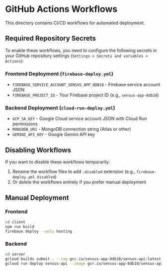# GitHub Actions Workflows

This directory contains CI/CD workflows for automated deployment.

## Required Repository Secrets

To enable these workflows, you need to configure the following secrets in your GitHub repository settings (`Settings > Secrets and variables > Actions`):

### Frontend Deployment (`firebase-deploy.yml`)

- `FIREBASE_SERVICE_ACCOUNT_SENSUS_APP_8DB18` - Firebase service account JSON
- `FIREBASE_PROJECT_ID` - Your Firebase project ID (e.g., `sensus-app-8db18`)

### Backend Deployment (`cloud-run-deploy.yml`)

- `GCP_SA_KEY` - Google Cloud service account JSON with Cloud Run permissions
- `MONGODB_URI` - MongoDB connection string (Atlas or other)
- `GEMINI_API_KEY` - Google Gemini API key

## Disabling Workflows

If you want to disable these workflows temporarily:

1. Rename the workflow files to add `.disabled` extension (e.g., `firebase-deploy.yml.disabled`)
2. Or delete the workflows entirely if you prefer manual deployment

## Manual Deployment

### Frontend
```bash
cd client
npm run build
firebase deploy --only hosting
```

### Backend
```bash
cd server
gcloud builds submit . --tag gcr.io/sensus-app-8db18/sensus-api:latest
gcloud run deploy sensus-api --image gcr.io/sensus-app-8db18/sensus-api:latest --region us-central1
```
